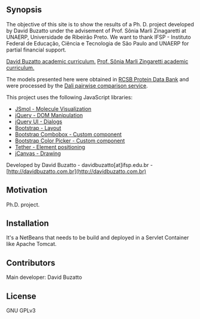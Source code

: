 ## Synopsis

The objective of this site is to show the results of a Ph. D. project developed by David Buzatto under the advisement of Prof. Sônia Marli Zinagaretti at UNAERP, Universidade de Ribeirão Preto.
We want to thank IFSP - Instituto Federal de Educação, Ciência e Tecnologia de São Paulo and UNAERP for partial financial support.

[David Buzatto academic curriculum.](http://lattes.cnpq.br/7916716785143122)
[Prof. Sônia Marli Zingaretti academic curriculum.](http://lattes.cnpq.br/3195515678174130)

The models presented here were obtained in [RCSB Protein Data Bank](http://www.rcsb.org/) and were processed by the [Dali pairwise comparison service](http://ekhidna.biocenter.helsinki.fi/dali_lite/start).

This project uses the following JavaScript libraries:

* [JSmol - Molecule Visualization](https://sourceforge.net/projects/jsmol/)
* [jQuery - DOM Manipulation](https://jquery.com/)
* [jQuery UI - Dialogs](https://jqueryui.com/)
* [Bootstrap - Layout](http://getbootstrap.com/)
* [Bootstrap Combobox - Custom component](https://github.com/danielfarrell/bootstrap-combobox)
* [Bootstrap Color Picker - Custom component](https://itsjavi.com/bootstrap-colorpicker/)
* [Tether - Element positioning](http://tether.io/)
* [jCanvas - Drawing](http://projects.calebevans.me/jcanvas/)

Developed by David Buzatto - davidbuzatto[at]ifsp.edu.br - [http://davidbuzatto.com.br](http://davidbuzatto.com.br)

## Motivation

Ph.D. project.

## Installation

It's a NetBeans that needs to be build and deployed in a Servlet Container like Apache Tomcat.

## Contributors

Main developer: David Buzatto

## License

GNU GPLv3